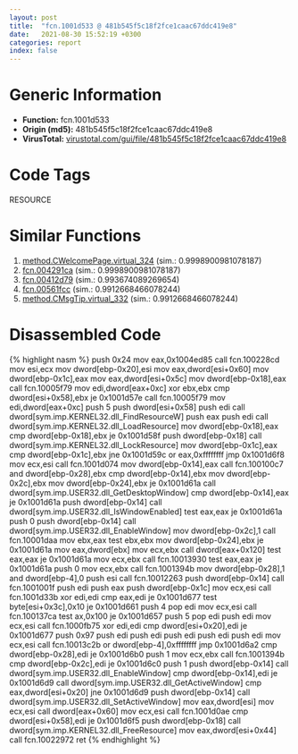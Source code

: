 ```yaml
---
layout: post
title:  "fcn.1001d533 @ 481b545f5c18f2fce1caac67ddc419e8"
date:   2021-08-30 15:52:19 +0300
categories: report
index: false
---
```


# Generic Information
- **Function:** fcn.1001d533
- **Origin (md5):** 481b545f5c18f2fce1caac67ddc419e8
- **VirusTotal:** [virustotal.com/gui/file/481b545f5c18f2fce1caac67ddc419e8][virustotal_ref]

# Code Tags
<span class="tag" id="RESOURCE">RESOURCE</span>


# Similar Functions

1. [method.CWelcomePage.virtual\_324][similar_1_ref] (sim.: 0.9998900981078187)
2. [fcn.004291ca][similar_2_ref] (sim.: 0.9998900981078187)
3. [fcn.00412d79][similar_3_ref] (sim.: 0.993674089269654)
4. [fcn.00561fcc][similar_4_ref] (sim.: 0.9912668466078244)
5. [method.CMsgTip.virtual\_332][similar_5_ref] (sim.: 0.9912668466078244)


# Disassembled Code

{% highlight nasm %}
push 0x24
mov eax,0x1004ed85
call fcn.100228cd
mov esi,ecx
mov dword[ebp-0x20],esi
mov eax,dword[esi+0x60]
mov dword[ebp-0x1c],eax
mov eax,dword[esi+0x5c]
mov dword[ebp-0x18],eax
call fcn.10005f79
mov edi,dword[eax+0xc]
xor ebx,ebx
cmp dword[esi+0x58],ebx
je 0x1001d57e
call fcn.10005f79
mov edi,dword[eax+0xc]
push 5
push dword[esi+0x58]
push edi
call dword[sym.imp.KERNEL32.dll_FindResourceW]
push eax
push edi
call dword[sym.imp.KERNEL32.dll_LoadResource]
mov dword[ebp-0x18],eax
cmp dword[ebp-0x18],ebx
je 0x1001d58f
push dword[ebp-0x18]
call dword[sym.imp.KERNEL32.dll_LockResource]
mov dword[ebp-0x1c],eax
cmp dword[ebp-0x1c],ebx
jne 0x1001d59c
or eax,0xffffffff
jmp 0x1001d6f8
mov ecx,esi
call fcn.1001d074
mov dword[ebp-0x14],eax
call fcn.100100c7
and dword[ebp-0x28],ebx
cmp dword[ebp-0x14],ebx
mov dword[ebp-0x2c],ebx
mov dword[ebp-0x24],ebx
je 0x1001d61a
call dword[sym.imp.USER32.dll_GetDesktopWindow]
cmp dword[ebp-0x14],eax
je 0x1001d61a
push dword[ebp-0x14]
call dword[sym.imp.USER32.dll_IsWindowEnabled]
test eax,eax
je 0x1001d61a
push 0
push dword[ebp-0x14]
call dword[sym.imp.USER32.dll_EnableWindow]
mov dword[ebp-0x2c],1
call fcn.10001daa
mov ebx,eax
test ebx,ebx
mov dword[ebp-0x24],ebx
je 0x1001d61a
mov eax,dword[ebx]
mov ecx,ebx
call dword[eax+0x120]
test eax,eax
je 0x1001d61a
mov ecx,ebx
call fcn.10013930
test eax,eax
je 0x1001d61a
push 0
mov ecx,ebx
call fcn.1001394b
mov dword[ebp-0x28],1
and dword[ebp-4],0
push esi
call fcn.10012263
push dword[ebp-0x14]
call fcn.1001001f
push edi
push eax
push dword[ebp-0x1c]
mov ecx,esi
call fcn.1001d33b
xor edi,edi
cmp eax,edi
je 0x1001d677
test byte[esi+0x3c],0x10
je 0x1001d661
push 4
pop edi
mov ecx,esi
call fcn.100137ca
test ax,0x100
je 0x1001d657
push 5
pop edi
push edi
mov ecx,esi
call fcn.1000fb75
xor edi,edi
cmp dword[esi+0x20],edi
je 0x1001d677
push 0x97
push edi
push edi
push edi
push edi
push edi
mov ecx,esi
call fcn.10013c2b
or dword[ebp-4],0xffffffff
jmp 0x1001d6a2
cmp dword[ebp-0x28],edi
je 0x1001d6b0
push 1
mov ecx,ebx
call fcn.1001394b
cmp dword[ebp-0x2c],edi
je 0x1001d6c0
push 1
push dword[ebp-0x14]
call dword[sym.imp.USER32.dll_EnableWindow]
cmp dword[ebp-0x14],edi
je 0x1001d6d9
call dword[sym.imp.USER32.dll_GetActiveWindow]
cmp eax,dword[esi+0x20]
jne 0x1001d6d9
push dword[ebp-0x14]
call dword[sym.imp.USER32.dll_SetActiveWindow]
mov eax,dword[esi]
mov ecx,esi
call dword[eax+0x60]
mov ecx,esi
call fcn.1001d0ae
cmp dword[esi+0x58],edi
je 0x1001d6f5
push dword[ebp-0x18]
call dword[sym.imp.KERNEL32.dll_FreeResource]
mov eax,dword[esi+0x44]
call fcn.10022972
ret
{% endhighlight %}


[similar_1_ref]: /report/method.CWelcomePage.virtual_324@44e1ffcf4e71f4505c09d520fd75f1e4
[similar_2_ref]: /report/fcn.004291ca@44e1ffcf4e71f4505c09d520fd75f1e4
[similar_3_ref]: /report/fcn.00412d79@7b00dd8f2abf54a73bfb09681334ff78
[similar_4_ref]: /report/fcn.00561fcc@c60344b51fa39a329b92557d24ff7670
[similar_5_ref]: /report/method.CMsgTip.virtual_332@c60344b51fa39a329b92557d24ff7670
[virustotal_ref]: https://www.virustotal.com/gui/file/481b545f5c18f2fce1caac67ddc419e8